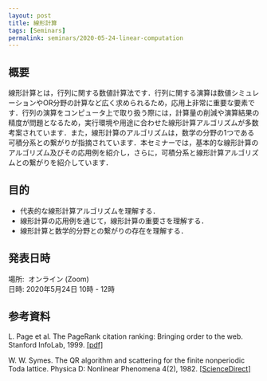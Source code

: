 ```yaml
---
layout: post
title: 線形計算
tags: [Seminars]
permalink: seminars/2020-05-24-linear-computation
---
```


## 概要
線形計算とは，行列に関する数値計算法です．行列に関する演算は数値シミュレーションやOR分野の計算など広く求められるため，応用上非常に重要な要素です．行列の演算をコンピュータ上で取り扱う際には，計算量の削減や演算結果の精度が問題となるため，実行環境や用途に合わせた線形計算アルゴリズムが多数考案されています．また，線形計算のアルゴリズムは，数学の分野の1つである可積分系との繋がりが指摘されています．本セミナーでは，基本的な線形計算のアルゴリズム及びその応用例を紹介し，さらに，可積分系と線形計算アルゴリズムとの繋がりを紹介しています．

## 目的
- 代表的な線形計算アルゴリズムを理解する．
- 線形計算の応用例を通じて，線形計算の重要さを理解する．
- 線形計算と数学的分野との繋がりの存在を理解する．

## 発表日時
場所:  オンライン (Zoom) \
日時: 2020年5月24日 10時 - 12時

## 参考資料
L. Page et al. The PageRank citation ranking: Bringing order to the web. Stanford InfoLab, 1999. [[pdf]](http://ilpubs.stanford.edu:8090/422/1/1999-66.pdf)

W. W. Symes. The QR algorithm and scattering for the finite nonperiodic Toda lattice. Physica D: Nonlinear Phenomena 4(2), 1982. [[ScienceDirect]](https://www.sciencedirect.com/science/article/abs/pii/0167278982900690)